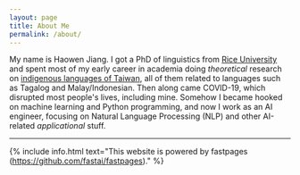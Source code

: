 ```yaml
---
layout: page
title: About Me
permalink: /about/
---
```

My name is Haowen Jiang. I got a PhD of linguistics from [Rice University](https://www.rice.edu) and spent most of my early career in academia doing *theoretical* research on [indigenous languages of Taiwan](https://en.wikipedia.org/wiki/Formosan_languages), all of them related to languages such as Tagalog and Malay/Indonesian. Then along came COVID-19, which disrupted most people's lives, including mine. Somehow I became hooked on machine learning and Python programming, and now I work as an AI engineer, focusing on Natural Language Processing (NLP) and other AI-related *applicational* stuff. 

---
{% include info.html text="This website is powered by fastpages (https://github.com/fastai/fastpages)." %}
